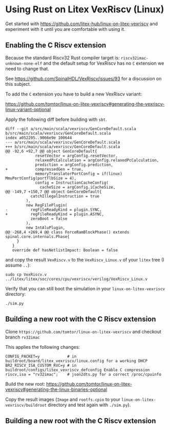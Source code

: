 # Using Rust on Litex VexRiscv (Linux) #

Get started with https://github.com/litex-hub/linux-on-litex-vexriscv
and experiment with it until you are comfortable with using it.

## Enabling the C Riscv extension ##

Because the standard Riscv32 Rust compiler target is: `riscv32imac-unknown-none-elf`
and the default setup for VexRiscv has no `C` extension we need to change that.

See https://github.com/SpinalHDL/VexRiscv/issues/93 for a discussion on this subject.

To add the `C` extension you have to build a new VexRiscv variant:

https://github.com/tomtor/linux-on-litex-vexriscv#generating-the-vexriscv-linux-variant-optional

Apply the following diff before building with `sbt`.

```
diff --git a/src/main/scala/vexriscv/GenCoreDefault.scala b/src/main/scala/vexriscv/GenCoreDefault.scala
index a052205..9066e9e 100644
--- a/src/main/scala/vexriscv/GenCoreDefault.scala
+++ b/src/main/scala/vexriscv/GenCoreDefault.scala
@@ -92,6 +92,7 @@ object GenCoreDefault{
             resetVector = argConfig.resetVector,
             relaxedPcCalculation = argConfig.relaxedPcCalculation,
             prediction = argConfig.prediction,
+            compressedGen = true,
             memoryTranslatorPortConfig = if(linux) MmuPortConfig(portTlbSize = 4),
             config = InstructionCacheConfig(
               cacheSize = argConfig.iCacheSize,
@@ -149,7 +150,7 @@ object GenCoreDefault{
           catchIllegalInstruction = true
         ),
         new RegFilePlugin(
-          regFileReadyKind = plugin.SYNC,
+          regFileReadyKind = plugin.ASYNC,
           zeroBoot = false
         ),
         new IntAluPlugin,
@@ -268,4 +269,4 @@ class ForceRamBlockPhase() extends spinal.core.internals.Phase{
     }
   }
   override def hasNetlistImpact: Boolean = false

```

and copy the result `VexRiscv.v` to the `VexRiscv_Linux.v` of your `litex` tree (I assume `..`):

```
sudo cp VexRiscv.v ../litex/litex/soc/cores/cpu/vexriscv/verilog/VexRiscv_Linux.v
```

Verify that you can still boot the simulation in your `linux-on-litex-vexriscv` directory:
```
./sim.py
```

## Building a new root with the C Riscv extension ##

Clone `https://github.com/tomtor/linux-on-litex-vexriscv` and checkout branch `rv32imac`

This applies the following changes:

```
CONFIG_PACKET=y            # in buildroot/board/litex_vexriscv/linux.config for a working DHCP
BR2_RISCV_ISA_CUSTOM_RVC=y # in buildroot/configs/litex_vexriscv_defconfig Enable C compression
riscv,isa = "rv32imac";    # json2dts.py for a correct /proc/cpuinfo
```

Build the new root: https://github.com/tomtor/linux-on-litex-vexriscv#generating-the-linux-binaries-optional

Copy the result images (`Image` and `rootfs.cpio` to your `linux-on-litex-vexriscv/buildroot` directory
and test again with `./sim.py`).

## Building a new root with the C Riscv extension ##


